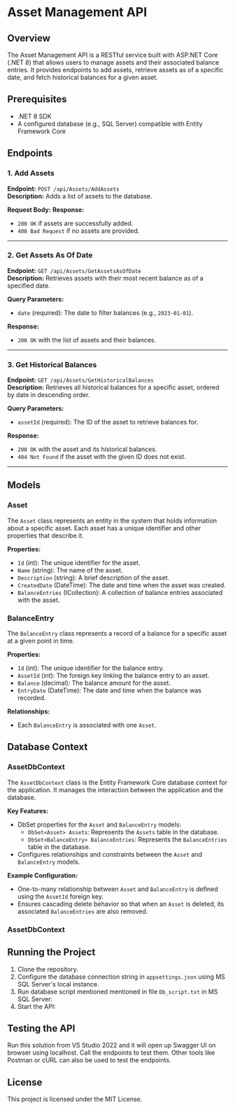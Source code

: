 # Asset Management API  

## Overview  
The Asset Management API is a RESTful service built with ASP.NET Core (.NET 8) that allows users to manage assets and their associated balance entries. It provides endpoints to add assets, retrieve assets as of a specific date, and fetch historical balances for a given asset.  

## Prerequisites  
- .NET 8 SDK  
- A configured database (e.g., SQL Server) compatible with Entity Framework Core  

## Endpoints  

### 1. Add Assets  
**Endpoint:** `POST /api/Assets/AddAssets`  
**Description:** Adds a list of assets to the database.  

**Request Body:**
**Response:**  
- `200 OK` if assets are successfully added.  
- `400 Bad Request` if no assets are provided.  

---

### 2. Get Assets As Of Date  
**Endpoint:** `GET /api/Assets/GetAssetsAsOfDate`  
**Description:** Retrieves assets with their most recent balance as of a specified date.  

**Query Parameters:**  
- `date` (required): The date to filter balances (e.g., `2023-01-01`).  

**Response:**
- `200 OK` with the list of assets and their balances.  

---

### 3. Get Historical Balances  
**Endpoint:** `GET /api/Assets/GetHistoricalBalances`  
**Description:** Retrieves all historical balances for a specific asset, ordered by date in descending order.  

**Query Parameters:**  
- `assetId` (required): The ID of the asset to retrieve balances for.  

**Response:**
- `200 OK` with the asset and its historical balances.  
- `404 Not Found` if the asset with the given ID does not exist.  

---

## Models  

### Asset  
The `Asset` class represents an entity in the system that holds information about a specific asset. Each asset has a unique identifier and other properties that describe it.  

**Properties:**  
- `Id` (int): The unique identifier for the asset.  
- `Name` (string): The name of the asset.  
- `Description` (string): A brief description of the asset.  
- `CreatedDate` (DateTime): The date and time when the asset was created.  
- `BalanceEntries` (ICollection<BalanceEntry>): A collection of balance entries associated with the asset.  

### BalanceEntry  
The `BalanceEntry` class represents a record of a balance for a specific asset at a given point in time.  

**Properties:**  
- `Id` (int): The unique identifier for the balance entry.  
- `AssetId` (int): The foreign key linking the balance entry to an asset.  
- `Balance` (decimal): The balance amount for the asset.  
- `EntryDate` (DateTime): The date and time when the balance was recorded.  

**Relationships:**  
- Each `BalanceEntry` is associated with one `Asset`.  

## Database Context  

### AssetDbContext  
The `AssetDbContext` class is the Entity Framework Core database context for the application. It manages the interaction between the application and the database.  

**Key Features:**  
- DbSet properties for the `Asset` and `BalanceEntry` models:  
  - `DbSet<Asset> Assets`: Represents the `Assets` table in the database.  
  - `DbSet<BalanceEntry> BalanceEntries`: Represents the `BalanceEntries` table in the database.  
- Configures relationships and constraints between the `Asset` and `BalanceEntry` models.  

**Example Configuration:**  
- One-to-many relationship between `Asset` and `BalanceEntry` is defined using the `AssetId` foreign key.  
- Ensures cascading delete behavior so that when an `Asset` is deleted, its associated `BalanceEntries` are also removed.

### AssetDbContext
## Running the Project  
1. Clone the repository.  
2. Configure the database connection string in `appsettings.json` using MS SQL Server's local instance.  
3. Run database script mentioned mentioned in file `Db_script.txt` in MS SQL Server:
4. Start the API:
## Testing the API  
Run this solution from VS Studio 2022 and it will open up Swagger UI on browser using localhost. Call the endpoints to test them. Other tools like Postman or cURL can also be used to test the endpoints.  

## License  
This project is licensed under the MIT License.
